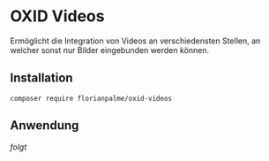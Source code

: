 # OXID Videos

Ermöglicht die Integration von Videos an verschiedensten Stellen, an welcher sonst nur Bilder eingebunden werden können.

## Installation

```
composer require florianpalme/oxid-videos
```


## Anwendung

*folgt*